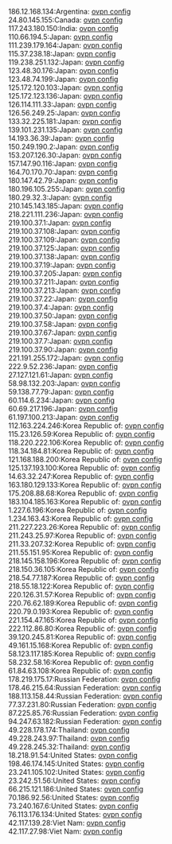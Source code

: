 186.12.168.134:Argentina: [ovpn config](vpn/186_12_168_134.ovpn)  
24.80.145.155:Canada: [ovpn config](vpn/24_80_145_155.ovpn)  
117.243.180.150:India: [ovpn config](vpn/117_243_180_150.ovpn)  
110.66.194.5:Japan: [ovpn config](vpn/110_66_194_5.ovpn)  
111.239.179.164:Japan: [ovpn config](vpn/111_239_179_164.ovpn)  
115.37.238.18:Japan: [ovpn config](vpn/115_37_238_18.ovpn)  
119.238.251.132:Japan: [ovpn config](vpn/119_238_251_132.ovpn)  
123.48.30.176:Japan: [ovpn config](vpn/123_48_30_176.ovpn)  
123.48.74.199:Japan: [ovpn config](vpn/123_48_74_199.ovpn)  
125.172.120.103:Japan: [ovpn config](vpn/125_172_120_103.ovpn)  
125.172.123.136:Japan: [ovpn config](vpn/125_172_123_136.ovpn)  
126.114.111.33:Japan: [ovpn config](vpn/126_114_111_33.ovpn)  
126.56.249.25:Japan: [ovpn config](vpn/126_56_249_25.ovpn)  
133.32.225.181:Japan: [ovpn config](vpn/133_32_225_181.ovpn)  
139.101.231.135:Japan: [ovpn config](vpn/139_101_231_135.ovpn)  
14.193.36.39:Japan: [ovpn config](vpn/14_193_36_39.ovpn)  
150.249.190.2:Japan: [ovpn config](vpn/150_249_190_2.ovpn)  
153.207.126.30:Japan: [ovpn config](vpn/153_207_126_30.ovpn)  
157.147.90.116:Japan: [ovpn config](vpn/157_147_90_116.ovpn)  
164.70.170.70:Japan: [ovpn config](vpn/164_70_170_70.ovpn)  
180.147.42.79:Japan: [ovpn config](vpn/180_147_42_79.ovpn)  
180.196.105.255:Japan: [ovpn config](vpn/180_196_105_255.ovpn)  
180.29.32.3:Japan: [ovpn config](vpn/180_29_32_3.ovpn)  
210.145.143.185:Japan: [ovpn config](vpn/210_145_143_185.ovpn)  
218.221.111.236:Japan: [ovpn config](vpn/218_221_111_236.ovpn)  
219.100.37.1:Japan: [ovpn config](vpn/219_100_37_1.ovpn)  
219.100.37.108:Japan: [ovpn config](vpn/219_100_37_108.ovpn)  
219.100.37.109:Japan: [ovpn config](vpn/219_100_37_109.ovpn)  
219.100.37.125:Japan: [ovpn config](vpn/219_100_37_125.ovpn)  
219.100.37.138:Japan: [ovpn config](vpn/219_100_37_138.ovpn)  
219.100.37.19:Japan: [ovpn config](vpn/219_100_37_19.ovpn)  
219.100.37.205:Japan: [ovpn config](vpn/219_100_37_205.ovpn)  
219.100.37.211:Japan: [ovpn config](vpn/219_100_37_211.ovpn)  
219.100.37.213:Japan: [ovpn config](vpn/219_100_37_213.ovpn)  
219.100.37.22:Japan: [ovpn config](vpn/219_100_37_22.ovpn)  
219.100.37.4:Japan: [ovpn config](vpn/219_100_37_4.ovpn)  
219.100.37.50:Japan: [ovpn config](vpn/219_100_37_50.ovpn)  
219.100.37.58:Japan: [ovpn config](vpn/219_100_37_58.ovpn)  
219.100.37.67:Japan: [ovpn config](vpn/219_100_37_67.ovpn)  
219.100.37.7:Japan: [ovpn config](vpn/219_100_37_7.ovpn)  
219.100.37.90:Japan: [ovpn config](vpn/219_100_37_90.ovpn)  
221.191.255.172:Japan: [ovpn config](vpn/221_191_255_172.ovpn)  
222.9.52.236:Japan: [ovpn config](vpn/222_9_52_236.ovpn)  
27.127.121.61:Japan: [ovpn config](vpn/27_127_121_61.ovpn)  
58.98.132.203:Japan: [ovpn config](vpn/58_98_132_203.ovpn)  
59.138.77.79:Japan: [ovpn config](vpn/59_138_77_79.ovpn)  
60.114.6.234:Japan: [ovpn config](vpn/60_114_6_234.ovpn)  
60.69.217.196:Japan: [ovpn config](vpn/60_69_217_196.ovpn)  
61.197.100.213:Japan: [ovpn config](vpn/61_197_100_213.ovpn)  
112.163.224.246:Korea Republic of: [ovpn config](vpn/112_163_224_246.ovpn)  
115.23.126.59:Korea Republic of: [ovpn config](vpn/115_23_126_59.ovpn)  
118.220.222.106:Korea Republic of: [ovpn config](vpn/118_220_222_106.ovpn)  
118.34.184.81:Korea Republic of: [ovpn config](vpn/118_34_184_81.ovpn)  
121.168.188.200:Korea Republic of: [ovpn config](vpn/121_168_188_200.ovpn)  
125.137.193.100:Korea Republic of: [ovpn config](vpn/125_137_193_100.ovpn)  
14.63.32.247:Korea Republic of: [ovpn config](vpn/14_63_32_247.ovpn)  
163.180.129.133:Korea Republic of: [ovpn config](vpn/163_180_129_133.ovpn)  
175.208.88.68:Korea Republic of: [ovpn config](vpn/175_208_88_68.ovpn)  
183.104.185.163:Korea Republic of: [ovpn config](vpn/183_104_185_163.ovpn)  
1.227.6.196:Korea Republic of: [ovpn config](vpn/1_227_6_196.ovpn)  
1.234.163.43:Korea Republic of: [ovpn config](vpn/1_234_163_43.ovpn)  
211.227.223.26:Korea Republic of: [ovpn config](vpn/211_227_223_26.ovpn)  
211.243.25.97:Korea Republic of: [ovpn config](vpn/211_243_25_97.ovpn)  
211.33.207.32:Korea Republic of: [ovpn config](vpn/211_33_207_32.ovpn)  
211.55.151.95:Korea Republic of: [ovpn config](vpn/211_55_151_95.ovpn)  
218.145.158.196:Korea Republic of: [ovpn config](vpn/218_145_158_196.ovpn)  
218.150.36.105:Korea Republic of: [ovpn config](vpn/218_150_36_105.ovpn)  
218.54.77.187:Korea Republic of: [ovpn config](vpn/218_54_77_187.ovpn)  
218.55.18.122:Korea Republic of: [ovpn config](vpn/218_55_18_122.ovpn)  
220.126.31.57:Korea Republic of: [ovpn config](vpn/220_126_31_57.ovpn)  
220.76.62.189:Korea Republic of: [ovpn config](vpn/220_76_62_189.ovpn)  
220.79.0.193:Korea Republic of: [ovpn config](vpn/220_79_0_193.ovpn)  
221.154.47.165:Korea Republic of: [ovpn config](vpn/221_154_47_165.ovpn)  
222.112.86.80:Korea Republic of: [ovpn config](vpn/222_112_86_80.ovpn)  
39.120.245.81:Korea Republic of: [ovpn config](vpn/39_120_245_81.ovpn)  
49.161.15.168:Korea Republic of: [ovpn config](vpn/49_161_15_168.ovpn)  
58.123.117.185:Korea Republic of: [ovpn config](vpn/58_123_117_185.ovpn)  
58.232.58.16:Korea Republic of: [ovpn config](vpn/58_232_58_16.ovpn)  
61.84.63.108:Korea Republic of: [ovpn config](vpn/61_84_63_108.ovpn)  
178.219.175.17:Russian Federation: [ovpn config](vpn/178_219_175_17.ovpn)  
178.46.215.64:Russian Federation: [ovpn config](vpn/178_46_215_64.ovpn)  
188.113.158.44:Russian Federation: [ovpn config](vpn/188_113_158_44.ovpn)  
77.37.231.80:Russian Federation: [ovpn config](vpn/77_37_231_80.ovpn)  
87.225.85.76:Russian Federation: [ovpn config](vpn/87_225_85_76.ovpn)  
94.247.63.182:Russian Federation: [ovpn config](vpn/94_247_63_182.ovpn)  
49.228.178.174:Thailand: [ovpn config](vpn/49_228_178_174.ovpn)  
49.228.243.97:Thailand: [ovpn config](vpn/49_228_243_97.ovpn)  
49.228.245.32:Thailand: [ovpn config](vpn/49_228_245_32.ovpn)  
18.218.91.54:United States: [ovpn config](vpn/18_218_91_54.ovpn)  
198.46.174.145:United States: [ovpn config](vpn/198_46_174_145.ovpn)  
23.241.105.102:United States: [ovpn config](vpn/23_241_105_102.ovpn)  
23.242.51.56:United States: [ovpn config](vpn/23_242_51_56.ovpn)  
66.215.121.186:United States: [ovpn config](vpn/66_215_121_186.ovpn)  
70.186.92.56:United States: [ovpn config](vpn/70_186_92_56.ovpn)  
73.240.167.6:United States: [ovpn config](vpn/73_240_167_6.ovpn)  
76.113.176.134:United States: [ovpn config](vpn/76_113_176_134.ovpn)  
42.117.139.28:Viet Nam: [ovpn config](vpn/42_117_139_28.ovpn)  
42.117.27.98:Viet Nam: [ovpn config](vpn/42_117_27_98.ovpn)  
